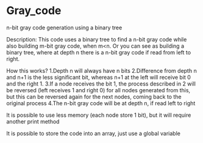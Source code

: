 # Gray_code
 n-bit gray code generation using a binary tree

 Description:  This code uses a binary tree to find a n-bit gray code while also
               building m-bit gray code, when m<n. Or you can see as building a
               binary tree, where at depth n there is a n-bit gray code if read
               from left to right.

 How this works?
               1.Depth n will always have n bits
               2.Difference from depth n and n+1 is the less significant bit, whereas
               n+1 at the left will receive bit 0 and the right 1.
               3.If a node receives the bit 1, the process described in 2 will be
               reversed (left receives 1 and right 0) for all nodes generated from
               this, but this can be reversed again for the next nodes, coming back
               to the original process
               4.The n-bit gray code will be at depth n, if read left to right

 It is possible to use less memory (each node store 1 bit), but it will require another
 print method

 It is possible to store the code into an array, just use a global variable
